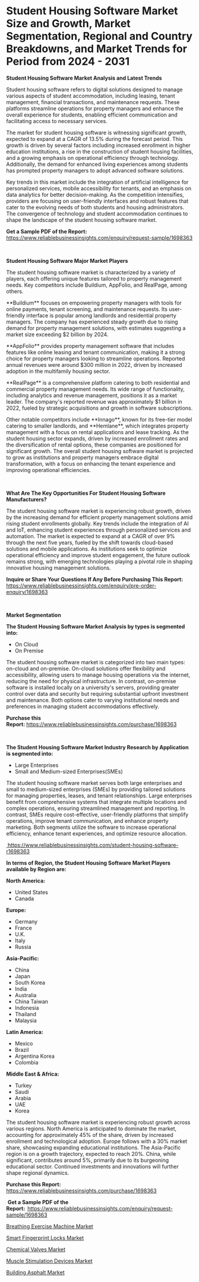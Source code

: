 <p><h1>Student Housing Software Market Size and Growth, Market Segmentation, Regional and Country Breakdowns, and Market Trends for Period from 2024 -  2031</h1></p><p><strong>Student Housing Software Market Analysis and Latest Trends</strong></p>
<p><p>Student housing software refers to digital solutions designed to manage various aspects of student accommodation, including leasing, tenant management, financial transactions, and maintenance requests. These platforms streamline operations for property managers and enhance the overall experience for students, enabling efficient communication and facilitating access to necessary services.</p><p>The market for student housing software is witnessing significant growth, expected to expand at a CAGR of 13.5% during the forecast period. This growth is driven by several factors including increased enrollment in higher education institutions, a rise in the construction of student housing facilities, and a growing emphasis on operational efficiency through technology. Additionally, the demand for enhanced living experiences among students has prompted property managers to adopt advanced software solutions.</p><p>Key trends in this market include the integration of artificial intelligence for personalized services, mobile accessibility for tenants, and an emphasis on data analytics for better decision-making. As the competition intensifies, providers are focusing on user-friendly interfaces and robust features that cater to the evolving needs of both students and housing administrators. The convergence of technology and student accommodation continues to shape the landscape of the student housing software market.</p></p>
<p><strong>Get a Sample PDF of the Report:&nbsp;</strong> <a href="https://www.reliablebusinessinsights.com/enquiry/request-sample/1698363?utm_campaign=113&utm_medium=2&utm_source=Github&utm_content=ia&utm_term=20102024&utm_id=student-housing-software">https://www.reliablebusinessinsights.com/enquiry/request-sample/1698363</a></p>
<p>&nbsp;</p>
<p><strong>Student Housing Software Major Market Players</strong></p>
<p><p>The student housing software market is characterized by a variety of players, each offering unique features tailored to property management needs. Key competitors include Buildium, AppFolio, and RealPage, among others. </p><p>**Buildium** focuses on empowering property managers with tools for online payments, tenant screening, and maintenance requests. Its user-friendly interface is popular among landlords and residential property managers. The company has experienced steady growth due to rising demand for property management solutions, with estimates suggesting a market size exceeding $2 billion by 2024.</p><p>**AppFolio** provides property management software that includes features like online leasing and tenant communication, making it a strong choice for property managers looking to streamline operations. Reported annual revenues were around $300 million in 2022, driven by increased adoption in the multifamily housing sector.</p><p>**RealPage** is a comprehensive platform catering to both residential and commercial property management needs. Its wide range of functionality, including analytics and revenue management, positions it as a market leader. The company's reported revenue was approximately $1 billion in 2022, fueled by strategic acquisitions and growth in software subscriptions.</p><p>Other notable competitors include **Innago**, known for its free-tier model catering to smaller landlords, and **Hemlane**, which integrates property management with a focus on rental applications and lease tracking. As the student housing sector expands, driven by increased enrollment rates and the diversification of rental options, these companies are positioned for significant growth. The overall student housing software market is projected to grow as institutions and property managers embrace digital transformation, with a focus on enhancing the tenant experience and improving operational efficiencies.</p></p>
<p>&nbsp;</p>
<p><strong>What Are The Key Opportunities For Student Housing Software Manufacturers?</strong></p>
<p><p>The student housing software market is experiencing robust growth, driven by the increasing demand for efficient property management solutions amid rising student enrollments globally. Key trends include the integration of AI and IoT, enhancing student experiences through personalized services and automation. The market is expected to expand at a CAGR of over 9% through the next five years, fueled by the shift towards cloud-based solutions and mobile applications. As institutions seek to optimize operational efficiency and improve student engagement, the future outlook remains strong, with emerging technologies playing a pivotal role in shaping innovative housing management solutions.</p></p>
<p><strong>Inquire or Share Your Questions If Any Before Purchasing This Report:</strong> <a href="https://www.reliablebusinessinsights.com/enquiry/pre-order-enquiry/1698363?utm_campaign=113&utm_medium=2&utm_source=Github&utm_content=ia&utm_term=20102024&utm_id=student-housing-software">https://www.reliablebusinessinsights.com/enquiry/pre-order-enquiry/1698363</a></p>
<p>&nbsp;</p>
<p><strong>Market Segmentation</strong></p>
<p><strong>The Student Housing Software Market Analysis by types is segmented into:</strong></p>
<p><ul><li>On Cloud</li><li>On Premise</li></ul></p>
<p><p>The student housing software market is categorized into two main types: on-cloud and on-premise. On-cloud solutions offer flexibility and accessibility, allowing users to manage housing operations via the internet, reducing the need for physical infrastructure. In contrast, on-premise software is installed locally on a university's servers, providing greater control over data and security but requiring substantial upfront investment and maintenance. Both options cater to varying institutional needs and preferences in managing student accommodations effectively.</p></p>
<p><strong>Purchase this Report:&nbsp;</strong><a href="https://www.reliablebusinessinsights.com/purchase/1698363?utm_campaign=113&utm_medium=2&utm_source=Github&utm_content=ia&utm_term=20102024&utm_id=student-housing-software">https://www.reliablebusinessinsights.com/purchase/1698363</a></p>
<p>&nbsp;</p>
<p><strong>The Student Housing Software Market Industry Research by Application is segmented into:</strong></p>
<p><ul><li>Large Enterprises</li><li>Small and Medium-sized Enterprises(SMEs)</li></ul></p>
<p><p>The student housing software market serves both large enterprises and small to medium-sized enterprises (SMEs) by providing tailored solutions for managing properties, leases, and tenant relationships. Large enterprises benefit from comprehensive systems that integrate multiple locations and complex operations, ensuring streamlined management and reporting. In contrast, SMEs require cost-effective, user-friendly platforms that simplify operations, improve tenant communication, and enhance property marketing. Both segments utilize the software to increase operational efficiency, enhance tenant experiences, and optimize resource allocation.</p></p>
<p><a href="https://www.reliablebusinessinsights.com/student-housing-software-r1698363?utm_campaign=113&utm_medium=2&utm_source=Github&utm_content=ia&utm_term=20102024&utm_id=student-housing-software">&nbsp;https://www.reliablebusinessinsights.com/student-housing-software-r1698363</a></p>
<p><strong>In terms of Region, the Student Housing Software Market Players available by Region are:</strong></p>
<p>
    <p> <strong> North America: </strong>
        <ul>
            <li>United States</li>
            <li>Canada</li>
        </ul>
        </p> 
    <p> <strong> Europe: </strong>
        <ul>
            <li>Germany</li>
            <li>France</li>
            <li>U.K.</li>
            <li>Italy</li>
            <li>Russia</li>
        </ul>
        </p> 
    <p> <strong> Asia-Pacific: </strong>
        <ul>
            <li>China</li>
            <li>Japan</li>
            <li>South Korea</li>
            <li>India</li>
            <li>Australia</li>
            <li>China Taiwan</li>
            <li>Indonesia</li>
            <li>Thailand</li>
            <li>Malaysia</li>
        </ul>
        </p> 
    <p> <strong> Latin America: </strong>
        <ul>
            <li>Mexico</li>
            <li>Brazil</li>
            <li>Argentina Korea</li>
            <li>Colombia</li>
        </ul>
        </p> 
    <p> <strong> Middle East & Africa: </strong>
        <ul>
            <li>Turkey</li>
            <li>Saudi</li>
            <li>Arabia</li>
            <li>UAE</li>
            <li>Korea</li>
        </ul>
    </p>
    </p>
<p><p>The student housing software market is experiencing robust growth across various regions. North America is anticipated to dominate the market, accounting for approximately 45% of the share, driven by increased enrollment and technological adoption. Europe follows with a 30% market share, showcasing expanding educational institutions. The Asia-Pacific region is on a growth trajectory, expected to reach 20%. China, while significant, contributes around 5%, primarily due to its burgeoning educational sector. Continued investments and innovations will further shape regional dynamics.</p></p>
<p><strong>Purchase this Report: </strong><a href="https://www.reliablebusinessinsights.com/purchase/1698363?utm_campaign=113&utm_medium=2&utm_source=Github&utm_content=ia&utm_term=20102024&utm_id=student-housing-software">https://www.reliablebusinessinsights.com/purchase/1698363</a></p>
<p>&nbsp;<strong>Get a Sample PDF of the Report:&nbsp;&nbsp;</strong><a href="https://www.reliablebusinessinsights.com/enquiry/request-sample/1698363?utm_campaign=113&utm_medium=2&utm_source=Github&utm_content=ia&utm_term=20102024&utm_id=student-housing-software">https://www.reliablebusinessinsights.com/enquiry/request-sample/1698363</a></p>
<p><strong></strong></p>
<p><p><a href="https://www.linkedin.com/pulse/emerging-trends-breathing-exercise-machine-market-detailed-zvxlf?utm_campaign=113&utm_medium=2&utm_source=Github&utm_content=ia&utm_term=20102024&utm_id=student-housing-software">Breathing Exercise Machine Market</a></p><p><a href="https://issuu.com/reportprime-2/docs/smart-fingerprint-locks-market-size_b81c44bba9bde2?utm_campaign=113&utm_medium=2&utm_source=Github&utm_content=ia&utm_term=20102024&utm_id=student-housing-software">Smart Fingerprint Locks Market</a></p><p><a href="https://issuu.com/reportprime-2/docs/chemical-valves-market-size-2030.pp_9df5ebb468bb3b?utm_campaign=113&utm_medium=2&utm_source=Github&utm_content=ia&utm_term=20102024&utm_id=student-housing-software">Chemical Valves Market</a></p><p><a href="https://www.linkedin.com/pulse/global-perspectives-muscle-stimulation-devices-market-tdrsf?utm_campaign=113&utm_medium=2&utm_source=Github&utm_content=ia&utm_term=20102024&utm_id=student-housing-software">Muscle Stimulation Devices Market</a></p><p><a href="https://github.com/denishaucarn/Market-Research-Report-List-1/blob/main/building-asphalt-market.md?utm_campaign=113&utm_medium=2&utm_source=Github&utm_content=ia&utm_term=20102024&utm_id=student-housing-software">Building Asphalt Market</a></p></p>